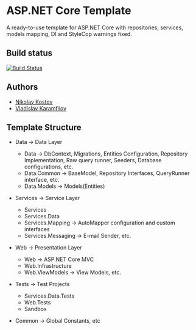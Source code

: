 # ASP.NET Core Template

A ready-to-use template for ASP.NET Core with repositories, services, models mapping, DI and StyleCop warnings fixed.

## Build status

[![Build Status](https://nikolayit.visualstudio.com/AspNetCoreTemplate/_apis/build/status/NikolayIT.ASP.NET-Core-Template?branchName=master)](https://nikolayit.visualstudio.com/AspNetCoreTemplate/_build/latest?definitionId=15&branchName=master)

## Authors

- [Nikolay Kostov](https://github.com/NikolayIT)
- [Vladislav Karamfilov](https://github.com/vladislav-karamfilov)


## Template Structure

* Data -> Data Layer
	* Data -> DbContext, Migrations, Entities Configuration, Repository Implementation, Raw query runner, Seeders, Database configurations, etc.
	* Data.Common -> BaseModel, Repository Interfaces, QueryRunner interface, etc.
	* Data.Models -> Models(Entities)
	
* Services -> Service Layer
	* Services
	* Services.Data
	* Services.Mapping -> AutoMapper configuration and custom interfaces
	* Services.Messaging -> E-mail Sender, etc.
	
* Web -> Presentation Layer
	* Web -> ASP.NET Core MVC
	* Web.Infrastructure
	* Web.ViewModels -> View Models, etc.
	
* Tests -> Test Projects
	* Services.Data.Tests
	* Web.Tests
	* Sandbox
	
* Common -> Global Constants, etc